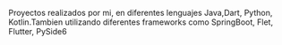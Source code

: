 Proyectos realizados por mi, en diferentes lenguajes Java,Dart, Python, Kotlin.Tambien utilizando diferentes frameworks como SpringBoot, Flet, Flutter, PySide6
